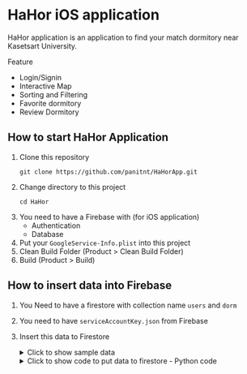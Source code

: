 # HaHor iOS application

HaHor application is an application to find your match dormitory near Kasetsart University.

Feature
- Login/Signin
- Interactive Map
- Sorting and Filtering
- Favorite dormitory
- Review Dormitory

## How to start HaHor Application
1. Clone this repository
   ```
   git clone https://github.com/panitnt/HaHorApp.git
   ```
2. Change directory to this project
    ```
    cd HaHor
    ```
3. You need to have a Firebase with (for iOS application)
   - Authentication
   - Database
4. Put your `GoogleService-Info.plist` into this project
5. Clean Build Folder (Product > Clean Build Folder)
6. Build (Product > Build)

## How to insert data into Firebase
1. You Need to have a firestore with collection name `users` and `dorm`

2. You need to have `serviceAccountKey.json` from Firebase 

3. Insert this data to Firestore
    <details>
    <summary>Click to show sample data</summary>

    <br>

        [
        {
            "name": "Chapter One The Campus Kaset",
            "lat": 13.838547623879665,
            "lon": 100.57468375008631,
            "amenities": {
            "autolockdoor": true,
            "carpark": true,
            "clothesdryer": false,
            "fitness": true,
            "washingmachine": true,
            "wifi": true
            },
            "contact": {
            "address": "xxx ถนนงามวงศ์งานเกษตร",
            "email": "dorm1@mail.com",
            "phone": "0xxxxxxxxx"
            },
            "price": "9,000 -13,000",
            "avg_review": 4.5,
            "review_count": 2,
            "review": [
            {
                "comment": "good",
                "star": 5
            },
            {
                "comment": "good",
                "star": 4
            }
            ]
        },
        {
            "name": "THE PRIZE",
            "lat": 13.839187786604779,
            "lon": 100.5690649490483,
            "amenities": {
            "autolockdoor": false,
            "carpark": true,
            "clothesdryer": false,
            "fitness": false,
            "washingmachine": true,
            "wifi": true
            },
            "contact": {
            "address": "8, 118-119 Ngam Wong Wan 54 Alley, Lane 5, Lat Yao, Chatuchak, Bangkok 10900",
            "email": "dorm2@mail.com",
            "phone": "0xxxxxxxxx"
            },
            "price": "6,500 - 7,500",
            "avg_review": 1,
            "review_count": 3,
            "review": [
            {
                "comment": "Everything is bad. The more you speak, the worse it is. You should improve it.",
                "star": 1
            },
            {
                "comment": "Don't come here, everyone. It's so bad that I don't know what words to say.",
                "star": 1
            },
            {
                "comment": "Not worth the money. Too many rules and poor service.",
                "star": 1
            }
            ]
        },
        {
            "name": "Premio Vetro",
            "lat": 13.841150455794715,
            "lon": 100.57221382825519,
            "amenities": {
            "autolockdoor": true,
            "carpark": true,
            "clothesdryer": true,
            "fitness": true,
            "washingmachine": true,
            "wifi": true
            },
            "contact": {
            "address": "28 Ngamwongwan Rd, Lat Yao, Chatuchak, Bangkok 10900",
            "email": "dorm3@mail.com",
            "phone": "0xxxxxxxxx"
            },
            "price": "11,000-17,000",
            "avg_review": 4.3,
            "review_count": 3,
            "review": [
            {
                "comment": "Near Kasetsart University with lots of food nearby.",
                "star": 4
            },
            {
                "comment": "Great parking and convenient location.",
                "star": 5
            },
            {
                "comment": "Modern building with good atmosphere.",
                "star": 4
            }
            ]
        },
        {
            "name": "The Ville Kaset-sart Condominium",
            "lat": 13.846551762977924,
            "lon": 100.56347787318933,
            "amenities": {
            "autolockdoor": false,
            "carpark": true,
            "clothesdryer": false,
            "fitness": false,
            "washingmachine": true,
            "wifi": false
            },
            "contact": {
            "address": "58 Ngamwongwan Rd, Lat Yao, Chatuchak, Bangkok 10900",
            "email": "dorm4@mail.com",
            "phone": "0xxxxxxxxx"
            },
            "price": "12,000 - 16,000",
            "avg_review": 5,
            "review_count":4 ,
            "review": [
            {
                "comment": "Comfortable and convenient with plenty of parking.",
                "star": 5
            },
            {
                "comment": "Best dorm I’ve stayed in. Clean and peaceful.",
                "star": 5
            },
            {
                "comment": "All essentials are here and it's close to campus.",
                "star": 5
            },
            {
                "comment": "Highly recommended for students.",
                "star": 5
            }
            ]
        },
        {
            "name": "The Pixels",
            "lat": 13.841217655701405,
            "lon": 100.56863966556612,
            "amenities": {
            "autolockdoor": false,
            "carpark": true,
            "clothesdryer": false,
            "fitness": false,
            "washingmachine": true,
            "wifi": true
            },
            "contact": {
            "address": "98/57 Ngamwongwan 52, Intersection 13, Lat Yao, Chatuchak, Bangkok 10900",
            "email": "dorm5@mail.com",
            "phone": "0xxxxxxxxx"
            },
            "price": "8,200 - 8,500",
            "avg_review": 4.33,
            "review_count": 3,
            "review": [
            {
                "comment": "Great location, close to 7-Eleven and campus.",
                "star": 5
            },
            {
                "comment": "Parking is limited, but good transport options.",
                "star": 3
            },
            {
                "comment": "Minimalist design and cozy rooms.",
                "star": 5
            }
            ]
        },
        {
            "name": "Like@Kaset",
            "lat": 13.839405039033796,
            "lon": 100.56845727540212,
            "amenities": {
            "autolockdoor": false,
            "carpark": true,
            "clothesdryer": false,
            "fitness": false,
            "washingmachine": true,
            "wifi": true
            },
            "contact": {
            "address": "8, 98 Ngam Wong Wan 54 Alley, Lane 7, Lat Yao, Chatuchak, Bangkok 10900",
            "email": "dorm6@mail.com",
            "phone": "0xxxxxxxxx"
            },
            "price": "6,000 - 6,500",
            "avg_review": 4.33,
            "review_count":3,
            "review": [
            {
                "comment": "The dormitory is good, but the water is a bit warm during the day.",
                "star": 5
            },
            {
                "comment": "Wi-Fi gets slow sometimes when everyone is using it at night. Works better in the morning.",
                "star": 4
            },
            {
                "comment": "Not much storage space in the room, so bring organizers. But the layout is smart.",
                "star": 4
            }
            ]
        },
        {
            "name": "Manee @Kasetsart",
            "lat": 13.839956720744793,
            "lon": 100.56908897028866,
            "amenities": {
            "autolockdoor": false,
            "carpark": false,
            "clothesdryer": false,
            "fitness": false,
            "washingmachine": false,
            "wifi": true
            },
            "contact": {
            "address": "23, 40 Soi Than Phuying Phahon, Lat Yao, Chatuchak, Bangkok 10900",
            "email": "dorm7@mail.com",
            "phone": "0xxxxxxxxx"
            },
            "price": "4,500 - 6,700",
            "avg_review": 4,
            "review_count": 3,
            "review": [
            {
                "comment": "Rules are tight—no guests and early curfews. But it’s clean and well-organized if you like structure.",
                "star": 3
            },
            {
                "comment": "It’s an all-female dorm, so I feel very safe.",
                "star": 5
            },
            {
                "comment": "Rent is reasonable, and you get a lot for what you pay. I’m happy living here.",
                "star": 4
            }
            ]
        },
        {
            "name": "All Living",
            "lat": 13.84182202456744,
            "lon": 100.56872010360321,
            "amenities": {
            "autolockdoor": false,
            "carpark": true,
            "clothesdryer": true,
            "fitness": false,
            "washingmachine": false,
            "wifi": true
            },
            "contact": {
            "address": "89 Ngam Wong Wan Rd 52, Lat Yao, Chatuchak, Bangkok 10900",
            "email": "dorm8@mail.com",
            "phone": "0xxxxxxxxx"
            },
            "price": "5,500 - 6,000",
            "avg_review": 3.5,
            "review_count": 4,
            "review": [
            {
                "comment": "Value for money. Quiet. Car park available. But lift needed to be maintained more often.",
                "star": 4
            },
            {
                "comment": "Clean, safe, quiet, with adequate parking.",
                "star": 4
            },
            {
                "comment": "Clean and has a security guard as well. Good.",
                "star": 5
            },
            {
                "comment": "Old dormitory.",
                "star": 1
            }
            ]
        },
        {
            "name": "THE MUVE Kaset",
            "lat": 13.84260100416922,
            "lon": 100.569909815293,
            "amenities": {
            "autolockdoor": true,
            "carpark": true,
            "clothesdryer": true,
            "fitness": true,
            "washingmachine": true,
            "wifi": true
            },
            "contact": {
            "address": "29 Ngam Wong Wan 54 Alley, Lane 3, Lat Yao, Chatuchak, Bangkok 10900",
            "email": "dorm9@mail.com",
            "phone": "0xxxxxxxxx"
            },
            "price": "10,000 - 13,000",
            "avg_review": 5 ,
            "review_count":3 ,
            "review": [
            {
                "comment": "Newly built condo, clean, secure, good service. Parking space 2.10 meters high.",
                "star": 5
            },
            {
                "comment": "8-floor condo, suitable size for student life.",
                "star": 5
            },
            {
                "comment": "Beautiful room, good size, overall I really like it.",
                "star": 5
            }
            ]
        },
        {
            "name": "Phuttachat House",
            "lat": 13.842525535277826,
            "lon": 100.56851506171604,
            "amenities": {
            "autolockdoor": true,
            "carpark": false,
            "clothesdryer": false,
            "fitness": false,
            "washingmachine": true,
            "wifi": true
            },
            "contact": {
            "address": "98/73 Ngamwongwan Rd, Lat Yao, Chatuchak, Bangkok 10900",
            "email": "dorm10@mail.com",
            "phone": "0xxxxxxxxx"
            },
            "price": "3,800 - 6,800",
            "avg_review": 4.8,
            "review_count":5,
            "review": [
            {
                "comment": "Good dormitory, very close to Kasetsart University, just across the road, close to places to eat.",
                "star": 5
            },
            {
                "comment": "Safe, very clean.",
                "star": 5
            },
            {
                "comment": "Clean, cheap.",
                "star": 5
            },
            {
                "comment": "Good dormitory.",
                "star": 5
            },
            {
                "comment": "Convenient, clean.",
                "star": 4
            }
            ]
        }
        ]
        
    </details>

    <details>
    <summary>Click to show code to put data to firestore - Python code</summary>

    <br>

        import firebase_admin
        from firebase_admin import credentials, firestore
        import json

        last_item = 1

        cred = credentials.Certificate("serviceAccountKey.json")
        firebase_admin.initialize_app(cred)

        db = firestore.client()

        with open("message.json", "r") as f:
            data = json.load(f)

        for i, item in enumerate(data):
            # Add to "users" collection, auto-generated document ID
            db.collection("dorm").document(f"{last_item+i+1}").set(item)
            print(f"Inserted document {last_item+i+1}: {item}")

    </details>

